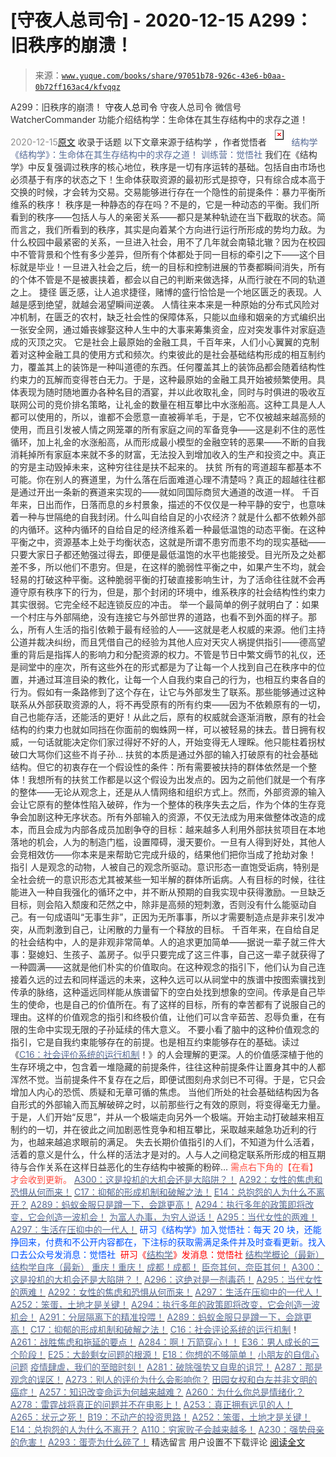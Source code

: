 # [守夜人总司令] - 2020-12-15 A299：旧秩序的崩溃！

> 来源：[`www.yuque.com/books/share/97051b78-926c-43e6-b0aa-0b72ff163ac4/kfvqqz`](https://www.yuque.com/books/share/97051b78-926c-43e6-b0aa-0b72ff163ac4/kfvqqz)

<ne-p id="520f42f3293818f927861ebbd5b15da4_p_0" data-lake-id="520f42f3293818f927861ebbd5b15da4_p_0"><ne-text id="ue127d759" style="color: rgb(51, 51, 51);">A299：旧秩序的崩溃！</ne-text></ne-p> <ne-p id="ff639e836557bae7bce7c08eb0e9d16e" data-lake-id="ff639e836557bae7bce7c08eb0e9d16e"><ne-text id="u791de9e5" ne-fontsize="14">守夜人总司令</ne-text></ne-p> <ne-p id="0c7b3bf0919fd72638027f8c86527e87" data-lake-id="0c7b3bf0919fd72638027f8c86527e87"><ne-text id="u0808307c" ne-fontsize="14" ne-bold="true" style="color: rgb(51, 51, 51);">守夜人总司令</ne-text></ne-p> <ne-p id="cbba7ea3571d4fb61095d36b48236857" data-lake-id="cbba7ea3571d4fb61095d36b48236857"><ne-text id="u4e955e32" ne-fontsize="14" style="color: rgb(51, 51, 51);">微信号</ne-text><ne-text id="u47b79ec5" ne-fontsize="14" style="color: rgb(51, 51, 51);">WatcherCommander</ne-text></ne-p> <ne-p id="03925a37e42dcb3b52d6d0b554f7c0c3" data-lake-id="03925a37e42dcb3b52d6d0b554f7c0c3"><ne-text id="u7816e071" ne-fontsize="14" style="color: rgb(51, 51, 51);">功能介绍</ne-text><ne-text id="uebe2d90a" ne-fontsize="14" style="color: rgb(51, 51, 51);">结构学：生命体在其生存结构中的求存之道！</ne-text></ne-p> <ne-p id="43fcf815c635091b772d48ea18f545d6" data-lake-id="43fcf815c635091b772d48ea18f545d6"><ne-text id="u07b1c8e9" style="color: rgb(140, 140, 140);">2020-12-15</ne-text>[<ne-text id="u905f6990" ne-fontsize="14">原文</ne-text>](https://mp.weixin.qq.com/s?__biz=MzAxNDk1NjI2Mw==&mid=2247486223&idx=1&sn=59cb1298a70705d91a20352f0174cb2f&chksm=9b8a2887acfda191b6d9b0434879775fbe7ca3cd33e3300da9b5886755104f8714e0c8a46bec&scene=27#wechat_redirect&cpage=70)</ne-p> <ne-p id="32d0fb5271404a84e5fc918a85f8002b" data-lake-id="32d0fb5271404a84e5fc918a85f8002b"><ne-text id="ua8762df6" style="color: rgb(51, 51, 51);">收录于话题</ne-text></ne-p> <ne-p id="149c3026a6aa834e9cfdb8a507db3390" data-lake-id="149c3026a6aa834e9cfdb8a507db3390"><ne-text id="u7f75140f" ne-fontsize="14" style="color: rgb(51, 51, 51);">以下文章来源于结构学 ，作者觉悟者</ne-text></ne-p> <ne-p id="854e2f0ae977065b15c3791f39b43e41" data-lake-id="854e2f0ae977065b15c3791f39b43e41"><ne-card data-card-name="image" data-card-type="inline" id="rvocF" ne-fontsize="14" data-event-boundary="card" style="color: rgb(87, 107, 149);">![](img/98c5ee5d61aa0ce64d80536dc148df25.png)  <ne-p id="69d464c7b8fc691b25961158586c3299" data-lake-id="69d464c7b8fc691b25961158586c3299"><ne-text id="u09626c05" style="color: rgb(87, 107, 149);">结构学</ne-text></ne-p> <ne-p id="dc97a0c192730295dd0f36e8086bd3f1" data-lake-id="dc97a0c192730295dd0f36e8086bd3f1"><ne-text id="u34fb27bb" style="color: rgb(87, 107, 149);">《结构学》：生命体在其生存结构中的求存之道！ 训练营：觉悟社</ne-text></ne-p> <ne-p id="f81686554575ff8aad65908bc3de2dd9" data-lake-id="f81686554575ff8aad65908bc3de2dd9"><ne-text id="u53b1b966" style="color: rgb(51, 51, 51);">我们在《结构学》中反复强调过秩序的核心地位，秩序是一切有序运转的基础。包括自由市场也必须基于有序的状态之下！生命体获取资源的最初形式是掠夺，只有综合成本高于交换的时候，才会转为交易。交易能够进行存在一个隐性的前提条件：暴力平衡所维系的秩序！</ne-text></ne-p> <ne-p id="014da449f0595ecdb97e75dc767ffe2e" data-lake-id="014da449f0595ecdb97e75dc767ffe2e"><ne-text id="u1488a223" style="color: rgb(51, 51, 51);">秩序是一种静态的存在吗？不是的，它是一种动态的平衡。我们所看到的秩序——包括人与人的亲密关系——都只是某种轨迹在当下截取的状态。简而言之，我们所看到的秩序，其实是向着某个方向进行运行所形成的势均力敌。为什么校园中最紧密的关系，一旦进入社会，用不了几年就会南辕北辙？因为在校园中不管背景和个性有多少差异，但所有个体都处于同一目标的牵引之下——这个目标就是毕业！一旦进入社会之后，统一的目标和控制进展的节奏都瞬间消失，所有的个体不管是不是被裹挟着，都会以自己的判断来做选择，从而行驶在不同的轨道之上。</ne-text></ne-p> <ne-p id="c61c1cccd36dc680bff3b546c7b05f6b" data-lake-id="c61c1cccd36dc680bff3b546c7b05f6b"><ne-text id="ud07dd930" ne-bold="true" style="color: rgb(51, 51, 51);">捷径</ne-text></ne-p> <ne-p id="405a4c63580b068b83f77bb56e6606fe" data-lake-id="405a4c63580b068b83f77bb56e6606fe"><ne-text id="ubd53df0e" style="color: rgb(51, 51, 51);">匮乏感，让人追求捷径，赌博的盛行恰恰是一个地区匮乏的表现。人越是感到绝望，就越会渴望瞬间逆袭。</ne-text></ne-p> <ne-p id="61c72437bb9b00cc9d890735a2c0fe65" data-lake-id="61c72437bb9b00cc9d890735a2c0fe65"><ne-text id="u9d4580a6" style="color: rgb(51, 51, 51);">人情往来本来是一种原始的分布式风险对冲机制，在匮乏的农村，缺乏社会性的保障体系，只能以血缘和姻亲的方式编织出一张安全网，通过婚丧嫁娶这种人生中的大事来筹集资金，应对突发事件对家庭造成的灭顶之灾。</ne-text></ne-p> <ne-p id="1de530f4418522412f7d807215e14f67" data-lake-id="1de530f4418522412f7d807215e14f67"><ne-text id="u44751cc4" style="color: rgb(51, 51, 51);">它是社会上最原始的金融工具，千百年来，人们小心翼翼的克制着对这种金融工具的使用方式和频次。约束彼此的是社会基础结构形成的相互制约力，覆盖其上的装饰是一种叫道德的东西。任何覆盖其上的装饰品都会随着结构性约束力的瓦解而变得苍白无力。于是，这种最原始的金融工具开始被频繁使用。具体表现为随时随地置办各种名目的酒宴，并以此收取礼金，同时与时俱进的吸收互联网公司的竞价排名策略，让礼金的数量在相互攀比中水涨船高。这种工具是人人都可以使用的，所以，谁都不会愿意一直被褥羊毛，于是，它不仅被越来越高频的使用，而且引发被人情之网笼罩的所有家庭之间的军备竞争——这是刹不住的恶性循环，加上礼金的水涨船高，从而形成最小模型的金融空转的恶果——不断的自我消耗掉所有家庭本来就不多的财富，无法投入到增加收入的生产和投资之中。真正的穷是主动毁掉未来，这种穷往往是扶不起来的。</ne-text></ne-p> <ne-p id="11cddf18d203f1e64702507c7993c7bc" data-lake-id="11cddf18d203f1e64702507c7993c7bc"><ne-text id="u19237193" ne-bold="true" style="color: rgb(51, 51, 51);">扶贫</ne-text></ne-p> <ne-p id="7caef687b9a61cc58f22054293353272" data-lake-id="7caef687b9a61cc58f22054293353272"><ne-text id="u1871c114" style="color: rgb(51, 51, 51);">所有的弯道超车都基本不可能。你在别人的赛道里，为什么落在后面难道心理不清楚吗？真正的超越往往都是通过开出一条新的赛道来实现的——就如同国际商贸大通道的改道一样。</ne-text></ne-p> <ne-p id="48f88250f25fc236ff49dd323cabaee3" data-lake-id="48f88250f25fc236ff49dd323cabaee3"><ne-text id="u6ea9be2f" style="color: rgb(51, 51, 51);">千百年来，日出而作，日落而息的乡村景象，描述的不仅仅是一种平静的安宁，也意味着一种与世隔绝的自我封闭。什么叫自给自足的小农经济？就是什么都不依赖外部的内循环。这种内循环的自给自足的经济维系着一种最低温饱的动态平衡。在这种平衡之中，资源基本上处于均衡状态，这就是所谓不患穷而患不均的现实基础——只要大家日子都还勉强过得去，即便是最低温饱的水平也能接受。目光所及之处都差不多，所以他们不患穷。但是，在这样的脆弱性平衡之中，如果产生不均，就会轻易的打破这种平衡。这种脆弱平衡的打破直接影响生计，为了活命往往就不会再遵守原有秩序下的行为，但是，那个封闭的环境中，维系秩序的社会结构性约束力其实很弱。它完全经不起连锁反应的冲击。</ne-text></ne-p> <ne-p id="79dcefebc89734d8d89c359e1d5e7e53" data-lake-id="79dcefebc89734d8d89c359e1d5e7e53"><ne-text id="u052a5b1d" style="color: rgb(51, 51, 51);">举一个最简单的例子就明白了：如果一个村庄与外部隔绝，没有连接它与外部世界的道路，也看不到外面的样子。那么，所有人生活的指引依赖于最有经验的人——这就是老人权威的来源。他们主持公道并裁决纠纷，而且凭借自己的经验为其他人应对天灾人祸提供指引——德高望重的背后是指挥人的影响力和分配资源的权力。不管是节日中繁文缛节的礼仪，还是祠堂中的座次，所有这些外在的形式都是为了让每一个人找到自己在秩序中的位置，并通过耳渲目染的教化，让每一个人自我约束自己的行为，也相互约束各自的行为。假如有一条路修到了这个存在，让它与外部发生了联系。那些能够通过这种联系从外部获取资源的人，将不再受原有的所有约束——因为不依赖原有的一切，自己也能存活，还能活的更好！从此之后，原有的权威就会逐渐消散，原有的社会结构的约束力也就如同挡在你面前的蜘蛛网一样，可以被轻易的抹去。昔日拥有权威，一句话就能决定你们家过得好不好的人，开始变得无人理睬。他只能柱着拐杖破口大骂你们这些不肖子孙…</ne-text></ne-p> <ne-p id="f87951564966fe3d1233c818456e1bff" data-lake-id="f87951564966fe3d1233c818456e1bff"><ne-text id="uc2e7fff8" style="color: rgb(51, 51, 51);">扶贫的本质是通过外部的输入打破原有的社会基础结构。但它的初衷存在一个假设性的条件：所有需要被扶持的群体依然是一个整体！我想所有的扶贫工作都是以这个假设为出发点的。因为之前他们就是一个有序的整体——无论从观念上，还是从人情网络和组织方式上。然而，外部资源的输入会让它原有的整体性陷入破碎，作为一个整体的秩序失去之后，作为个体的生存竞争会加剧这种无序状态。所有外部输入的资源，不仅无法成为用来做整体改造的成本，而且会成为内部各成员加剧争夺的目标：越来越多人利用外部扶贫项目在本地落地的机会，人为的制造门槛，设置障碍，漫天要价。一旦有人得到好处，其他人会竞相效仿——你本来是来帮助它完成升级的，结果他们把你当成了抢劫对象！</ne-text></ne-p> <ne-p id="cb859e7388263e937db9c9ab4cfc57a6" data-lake-id="cb859e7388263e937db9c9ab4cfc57a6"><ne-text id="uc0cd14ce" ne-bold="true" style="color: rgb(51, 51, 51);">指引</ne-text></ne-p> <ne-p id="8b5c0c9ecbfd904ed9d9d7a845daf373" data-lake-id="8b5c0c9ecbfd904ed9d9d7a845daf373"><ne-text id="u26078269" style="color: rgb(51, 51, 51);">人是观念的动物，人被自己的观念所驱动。意识形态一直饱受诟病，特别是全社会统一的意识形态尤其被某些一知半解的群体所诟病。人有目标的时候，往往能进入一种自我强化的循环之中，并不断从预期的自我实现中获得激励。一旦缺乏目标，则会陷入颓废和茫然之中，除非是高频的短刺激，否则没有什么能驱动自己。有一句成语叫“无事生非”，正因为无所事事，所以才需要制造点是非来引发冲突，从而刺激到自己，让闲散的力量有一个释放的目标。</ne-text></ne-p> <ne-p id="ed62ad6cf6aba2ba0f7db2436089c2b1" data-lake-id="ed62ad6cf6aba2ba0f7db2436089c2b1"><ne-text id="ue220c50b" style="color: rgb(51, 51, 51);">千百年来，在自给自足的社会结构中，人的是非观非常简单。人的追求更加简单——据说一辈子就三件大事：娶媳妇、生孩子、盖房子。似乎只要完成了这三件事，自己这一辈子就获得了一种圆满——这就是他们朴实的价值取向。在这种观念的指引下，他们认为自己连接着久远的过去和同样遥远的未来，这种久远可以从祠堂中的族谱中按图索骥找到传承的脉络，这种遥远同样能从族谱留下的空白处找到想象的空间。传承是自己毕生的使命，也是自己的价值所在。有了这样的目标，所有的幸苦都有了说服自己的理由。这样的价值观念的指引和终极价值，让他们可以含辛茹苦、忍辱负重，在有限的生命中实现无限的子孙延续的伟大意义。</ne-text></ne-p> <ne-p id="0879af0c0f36390f4b543ce307b789d0" data-lake-id="0879af0c0f36390f4b543ce307b789d0"><ne-text id="u21c522fc" style="color: rgb(51, 51, 51);">不要小看了脑中的这种价值观念的指引，它是自我约束能够存在的前提。也是相互约束能够存在的基础。读过《</ne-text>[<ne-text id="u7dda4e03" style="color: rgb(87, 107, 149);">C16：社会评价系统的运行机制</ne-text>](http://mp.weixin.qq.com/s?__biz=MzIzMDYwOTM0Mg==&mid=2247484806&idx=1&sn=a8cffa4c2bf1f4e41fa5d23104c99a09&chksm=e8b19d57dfc6144110a857925992915ac80af2c03fc1203319ef6877ae11ad0c4e7898132719&scene=21#wechat_redirect)<ne-text id="uc3952d65" style="color: rgb(51, 51, 51);">！》的人会理解的更深。人的价值感深植于他的生存环境之中，包含着一堆隐藏的前提条件，往往这种前提条件让置身其中的人都浑然不觉。当前提条件不复存在之后，即便试图刻舟求剑已不可得。于是，它只会增加人内心的恐慌、质疑和无章可循的焦虑。</ne-text></ne-p> <ne-p id="310feca4f93cc53dd57762694be4cea4" data-lake-id="310feca4f93cc53dd57762694be4cea4"><ne-text id="u5e58c3b9" style="color: rgb(51, 51, 51);">当他们所处的社会基础结构因为各自形式的外部输入而瓦解破碎之时，以前那些行之有效的原则，将变得毫无力量。于是，人们开始“反思”，并从一个极端走向另外一个极端。开始主动打破越来相互制约的一切，并在彼此之间加剧恶性竞争和相互攀比，采取越来越急功近利的行为，也越来越追求眼前的满足。</ne-text></ne-p> <ne-p id="e38f08af9e5f7d21bbe0de9d3b1659f3" data-lake-id="e38f08af9e5f7d21bbe0de9d3b1659f3"><ne-text id="u47a1b492" style="color: rgb(51, 51, 51);">失去长期价值指引的人们，不知道为什么活着，活着的意义是什么，什么样的活法才是对的。人与人之间稳定联系所形成的相互期待与合作关系在这样日益恶化的生存结构中被撕的粉碎…</ne-text></ne-p> <ne-p id="1b5082aa83d57abf4bfef1633bb643c2" data-lake-id="1b5082aa83d57abf4bfef1633bb643c2"><ne-text id="uffc8eb91" ne-fontsize="13" style="color: rgb(255, 76, 65);">需点右下角的【</ne-text><ne-text id="ub421cc22" ne-fontsize="13" ne-bold="true" style="color: rgb(255, 76, 65);">在看</ne-text><ne-text id="u0be2c8e7" ne-fontsize="13" style="color: rgb(255, 76, 65);">】才会收到更新。</ne-text></ne-p> <ne-p id="ae10fb949b6760a7d714f4fea28f2ad3" data-lake-id="ae10fb949b6760a7d714f4fea28f2ad3">[<ne-text id="u056656be" ne-fontsize="13" ne-bold="true" style="color: rgb(87, 107, 149);">A300：这是投机的大机会还是大陷阱？！</ne-text>](http://mp.weixin.qq.com/s?__biz=MzIzMDYwOTM0Mg==&mid=2247484882&idx=1&sn=b103029f41e3aede94e1a45d035cd9ac&chksm=e8b19d03dfc614153863f37ca3f9204b451e2c02ad5ca8680c120e2458e628e5329c76b2d42c&scene=21#wechat_redirect)</ne-p> <ne-p id="8a9a3f7a9f4f66430a77c397f4733335" data-lake-id="8a9a3f7a9f4f66430a77c397f4733335">[<ne-text id="u8ec8fc28" ne-fontsize="13" style="color: rgb(87, 107, 149);">A292：女性的焦虑和恐惧从何而来！</ne-text>](http://mp.weixin.qq.com/s?__biz=MzIzMDYwOTM0Mg==&mid=2247484834&idx=1&sn=133b970c2ecae4d25d1c8a3444efc5a1&chksm=e8b19d73dfc61465bf0d5389f9a9efea963f1cf1eb332e4ed8a09d9adc8ebd3416e257edc1d8&scene=21#wechat_redirect)</ne-p> <ne-p id="66eda1ea89ab1add6881d020adb7dbef" data-lake-id="66eda1ea89ab1add6881d020adb7dbef">[<ne-text id="ueb3df874" ne-fontsize="13" style="color: rgb(87, 107, 149);">C17：抑郁的形成机制和破解之法！</ne-text>](http://mp.weixin.qq.com/s?__biz=MzIzMDYwOTM0Mg==&mid=2247484812&idx=1&sn=d8b3a1dbaf5f2d08fe6d2e1664237ba4&chksm=e8b19d5ddfc6144b05efb4212b3542ab9f22b79a2ddab8e42ec911a07ea74190ce84f24e123f&scene=21#wechat_redirect)</ne-p> <ne-p id="69f1c32769883c16e07d354b7b26af65" data-lake-id="69f1c32769883c16e07d354b7b26af65">[<ne-text id="ub135e9d6" ne-fontsize="13" style="color: rgb(87, 107, 149);">E14：总抱怨的人为什么不离开？</ne-text>](http://mp.weixin.qq.com/s?__biz=MzIzMDYwOTM0Mg==&mid=2247484341&idx=1&sn=c266eb0136273f0b1219e0fd659daafc&chksm=e8b19b64dfc61272f157e1e17a76b2e83c6fd62a1beb78d60ea73a65463109b428cd9dd6ce7a&scene=21#wechat_redirect)</ne-p> <ne-p id="0bb3ffbca8953107d4e84e08d8f068ba" data-lake-id="0bb3ffbca8953107d4e84e08d8f068ba">[<ne-text id="udb60c341" ne-fontsize="13" style="color: rgb(87, 107, 149);">A289：蚂蚁金服只是蹲一下，会跳更高！</ne-text>](http://mp.weixin.qq.com/s?__biz=MzIzMDYwOTM0Mg==&mid=2247484822&idx=1&sn=ea2d818adee1bf400b0af9ed69bcd297&chksm=e8b19d47dfc61451b7291d6369b3391b9b8b06e08f9f5eed482a15c58075880a0029c50aed9a&scene=21#wechat_redirect)</ne-p> <ne-p id="a99945d9aa57e3ea48c2518377d3b1ff" data-lake-id="a99945d9aa57e3ea48c2518377d3b1ff">[<ne-text id="ua86d6118" ne-fontsize="13" style="color: rgb(87, 107, 149);">A294：执行多年的政策即将改变，它会创造一波机会！</ne-text>](http://mp.weixin.qq.com/s?__biz=MzIzMDYwOTM0Mg==&mid=2247484849&idx=1&sn=5485cd1d6c511e883e25b0c7dd9e2e3e&chksm=e8b19d60dfc614764ffc8405dccf5b8120b31988f3c1cee74e384c06f0e39c3c81bef8263c3d&scene=21#wechat_redirect)</ne-p> <ne-p id="64b772e92f35b69dc1a0454bc9919077" data-lake-id="64b772e92f35b69dc1a0454bc9919077">[<ne-text id="u4e4ec26d" ne-fontsize="13" style="color: rgb(87, 107, 149);">为富人办事，为穷人说话！</ne-text>](http://mp.weixin.qq.com/s?__biz=MzIzMDYwOTM0Mg==&mid=2247484462&idx=1&sn=195ebab17907fba73c69ae7a11bc40ad&chksm=e8b19cffdfc615e9b2f88327d492813afa3656859f4d67a6d831ac1cf684a54b760a8b8edcd6&scene=21#wechat_redirect)</ne-p> <ne-p id="ca41ad063fc344daf04d0a93eb37ac3b" data-lake-id="ca41ad063fc344daf04d0a93eb37ac3b">[<ne-text id="u0f0e20f9" ne-fontsize="13" style="color: rgb(87, 107, 149);">A295：当代女性的两难！</ne-text>](http://mp.weixin.qq.com/s?__biz=MzIzMDYwOTM0Mg==&mid=2247484854&idx=1&sn=6851afe306f7b89d23728018ea32b7f2&chksm=e8b19d67dfc61471955b15021ac11c5fff9f1607977e9df1bd2bbfabc2deb3dea5c98e369c55&scene=21#wechat_redirect)</ne-p> <ne-p id="9c3500e72fc903d3fbf79461fb09e71c" data-lake-id="9c3500e72fc903d3fbf79461fb09e71c">[<ne-text id="ud7c00c7b" ne-fontsize="13" style="color: rgb(87, 107, 149);">A297：生活在压抑中的一代人！</ne-text>](http://mp.weixin.qq.com/s?__biz=MzIzMDYwOTM0Mg==&mid=2247484874&idx=1&sn=6782638e1b5835654e4c6ffea1b589c1&chksm=e8b19d1bdfc6140d256cdc1a89b2b5a62b203b6163b74627f5334a296438a43ffaa765dd7533&scene=21#wechat_redirect)</ne-p> <ne-p id="c97a63d437a6a719995e48a9c95814af" data-lake-id="c97a63d437a6a719995e48a9c95814af"><ne-text id="u4b504a47" ne-bold="true" style="color: rgb(0, 82, 255);">研习《结构学》加入觉悟社：每天 20 块，还能挣回来，付费和不公开内容都在，下注标的获取需满足条件并及时查看更新。</ne-text><ne-text id="ue85eb90e" style="color: rgb(0, 82, 255);">找入口去公众号发消息：觉悟社 </ne-text></ne-p> <ne-p id="3b74e688e4a2901791cd91626d5c076b" data-lake-id="3b74e688e4a2901791cd91626d5c076b"><ne-text id="u429d44c0" ne-fontsize="13" style="color: rgb(255, 0, 0);">研习《</ne-text>[<ne-text id="u55f7e9d2" style="color: rgb(87, 107, 149);">结构学</ne-text>](https://mp.weixin.qq.com/mp/appmsgalbum?action=getalbum&album_id=1318317199878225920&__biz=MzAxNDk1NjI2Mw==#wechat_redirect)<ne-text id="u75fd690f" ne-fontsize="13" style="color: rgb(255, 0, 0);">》发消息</ne-text><ne-text id="uf85686f7" ne-fontsize="13" ne-bold="true" style="color: rgb(255, 0, 0);">：觉悟社</ne-text></ne-p>  <ne-p id="4ae7ba2eac69b8762ca9d05462bc9435" data-lake-id="4ae7ba2eac69b8762ca9d05462bc9435"><ne-card data-card-name="image" data-card-type="inline" id="DC7Vy" ne-fontsize="13" data-event-boundary="card" style="color: rgb(53, 53, 53);"><ne-p id="fbf60a3f39e16c8e22c3f5f1cb8c9385" data-lake-id="fbf60a3f39e16c8e22c3f5f1cb8c9385">[<ne-text id="u3a599bee" ne-fontsize="13" style="color: rgb(87, 107, 149);">结构学概论（最新）</ne-text>](http://mp.weixin.qq.com/s?__biz=MzAxNDk1NjI2Mw==&mid=2247485167&idx=1&sn=d5e962eff4a8e9770c83bc87d19d07f3&chksm=9b8a2567acfdac7154f7a62996dca874e5d186b44f3d120dcb633760318788c42d304e325313&scene=21#wechat_redirect)</ne-p> <ne-p id="f0eac1a73a3d2fa473489f639b7e6224" data-lake-id="f0eac1a73a3d2fa473489f639b7e6224">[<ne-text id="u7e15fdcc" ne-fontsize="13" style="color: rgb(87, 107, 149);">结构学自序（最新）</ne-text>](http://mp.weixin.qq.com/s?__biz=MzAxNDk1NjI2Mw==&mid=2247485327&idx=1&sn=5a8c9a6499c84e1c3129ca7cb41e0ac7&chksm=9b8a2407acfdad112471c12c6b86e4e914116dbb6d6588fa726a72e0aafa01d9c1b9fd24a738&scene=21#wechat_redirect)</ne-p> <ne-p id="d403815b9f27d8793c5955b2d7d1039c" data-lake-id="d403815b9f27d8793c5955b2d7d1039c">[<ne-text id="u71c18c77" ne-fontsize="13" style="color: rgb(87, 107, 149);">重庆！重庆！</ne-text>](http://mp.weixin.qq.com/s?__biz=MzAxNDk1NjI2Mw==&mid=2247485354&idx=1&sn=331128611c478feede60317e963239a5&chksm=9b8a2422acfdad3448a9bcc0f9745f4367028e8a9b0a307f7c01c2690c398560a4be5e43492c&scene=21#wechat_redirect)</ne-p> <ne-p id="561bf97d3b64e2f9ad228c2a674990ac" data-lake-id="561bf97d3b64e2f9ad228c2a674990ac">[<ne-text id="u25644e9e" ne-fontsize="13" style="color: rgb(87, 107, 149);">成都！成都！</ne-text>](http://mp.weixin.qq.com/s?__biz=MzIzMDYwOTM0Mg==&mid=2247484576&idx=1&sn=432e1df31f0735f0c93636776e97a859&chksm=e8b19c71dfc615671c9204af66bb0ffdb622fb2545b0387734a662feaa8e8be57d3063f59c5a&scene=21#wechat_redirect)</ne-p> <ne-p id="d339f2fb9a1fa1c1133e5af25ce02b2e" data-lake-id="d339f2fb9a1fa1c1133e5af25ce02b2e">[<ne-text id="u50545330" ne-fontsize="13" style="color: rgb(87, 107, 149);">臣奈其何，奈臣其何！</ne-text>](http://mp.weixin.qq.com/s?__biz=MzIzMDYwOTM0Mg==&mid=2247483860&idx=1&sn=b5b01ae82ff764ce2806251e3f2a809f&chksm=e8b19905dfc61013607735eb7782299c9a4d7a39a8b15a7b46182ef20eda3ffe9f6ed6337e1f&scene=21#wechat_redirect)</ne-p> <ne-p id="ccdb30d3bc196c9bcd8885e7cae14700" data-lake-id="ccdb30d3bc196c9bcd8885e7cae14700">[<ne-text id="ub9de7162" ne-fontsize="13" style="color: rgb(87, 107, 149);">A300：这是投机的大机会还是大陷阱？！</ne-text>](http://mp.weixin.qq.com/s?__biz=MzIzMDYwOTM0Mg==&mid=2247484882&idx=1&sn=b103029f41e3aede94e1a45d035cd9ac&chksm=e8b19d03dfc614153863f37ca3f9204b451e2c02ad5ca8680c120e2458e628e5329c76b2d42c&scene=21#wechat_redirect)</ne-p> <ne-p id="8e1437ffc7a71f7ae3c9cea7de4421d7" data-lake-id="8e1437ffc7a71f7ae3c9cea7de4421d7">[<ne-text id="u4b68424f" ne-fontsize="13" style="color: rgb(87, 107, 149);">A296：这绝对是一剂毒药！</ne-text>](http://mp.weixin.qq.com/s?__biz=MzIzMDYwOTM0Mg==&mid=2247484868&idx=1&sn=87a5e50054d5c59d8a389f302cf165df&chksm=e8b19d15dfc61403dcfdc196e7fd5e361b5873452485cf97c9d0c3cc58fecaa2a977b9a52d1d&scene=21#wechat_redirect)</ne-p> <ne-p id="3ed94d6c2d4f45846cd52340bfb5faca" data-lake-id="3ed94d6c2d4f45846cd52340bfb5faca">[<ne-text id="u85f00617" ne-fontsize="13" style="color: rgb(87, 107, 149);">A295：当代女性的两难！</ne-text>](http://mp.weixin.qq.com/s?__biz=MzIzMDYwOTM0Mg==&mid=2247484854&idx=1&sn=6851afe306f7b89d23728018ea32b7f2&chksm=e8b19d67dfc61471955b15021ac11c5fff9f1607977e9df1bd2bbfabc2deb3dea5c98e369c55&scene=21#wechat_redirect)</ne-p> <ne-p id="7f8193393f35215ede2c8dc1c69d6ebc" data-lake-id="7f8193393f35215ede2c8dc1c69d6ebc">[<ne-text id="ufda34448" ne-fontsize="13" style="color: rgb(87, 107, 149);">A292：女性的焦虑和恐惧从何而来！</ne-text>](http://mp.weixin.qq.com/s?__biz=MzIzMDYwOTM0Mg==&mid=2247484834&idx=1&sn=133b970c2ecae4d25d1c8a3444efc5a1&chksm=e8b19d73dfc61465bf0d5389f9a9efea963f1cf1eb332e4ed8a09d9adc8ebd3416e257edc1d8&scene=21#wechat_redirect)</ne-p> <ne-p id="283f6a357419e0058a48fdc663a0a540" data-lake-id="283f6a357419e0058a48fdc663a0a540">[<ne-text id="uddee77de" ne-fontsize="13" style="color: rgb(87, 107, 149);">A297：生活在压抑中的一代人！</ne-text>](http://mp.weixin.qq.com/s?__biz=MzIzMDYwOTM0Mg==&mid=2247484874&idx=1&sn=6782638e1b5835654e4c6ffea1b589c1&chksm=e8b19d1bdfc6140d256cdc1a89b2b5a62b203b6163b74627f5334a296438a43ffaa765dd7533&scene=21#wechat_redirect)</ne-p> <ne-p id="32a541a89a0b28eefe8060ddc9a26586" data-lake-id="32a541a89a0b28eefe8060ddc9a26586">[<ne-text id="u26afdf61" ne-fontsize="13" style="color: rgb(87, 107, 149);">A252：笨蛋，土地才是关键！</ne-text>](http://mp.weixin.qq.com/s?__biz=MzIzMDYwOTM0Mg==&mid=2247484626&idx=1&sn=4e43f2ef656aef28fba94ae72d295fb9&chksm=e8b19c03dfc615154ee4587f8facc3446de42f7189175385d3ee3d35c04264487aca3a9f6585&scene=21#wechat_redirect)</ne-p> <ne-p id="5c9ddaa785512a8be3e134c932c2887e" data-lake-id="5c9ddaa785512a8be3e134c932c2887e">[<ne-text id="u930d6149" ne-fontsize="13" style="color: rgb(87, 107, 149);">A294：执行多年的政策即将改变，它会创造一波机会！</ne-text>](http://mp.weixin.qq.com/s?__biz=MzIzMDYwOTM0Mg==&mid=2247484849&idx=1&sn=5485cd1d6c511e883e25b0c7dd9e2e3e&chksm=e8b19d60dfc614764ffc8405dccf5b8120b31988f3c1cee74e384c06f0e39c3c81bef8263c3d&scene=21#wechat_redirect)</ne-p> <ne-p id="d9b1dc79c7e31850d409ae708e40ab3c" data-lake-id="d9b1dc79c7e31850d409ae708e40ab3c">[<ne-text id="u623ec674" ne-fontsize="13" style="color: rgb(87, 107, 149);">A291：分层隔离下的精准投喂！</ne-text>](http://mp.weixin.qq.com/s?__biz=MzIzMDYwOTM0Mg==&mid=2247484828&idx=1&sn=e04894d9a01e37c8edb5562d2b0eaa19&chksm=e8b19d4ddfc6145b5803859c628b8b7c24083c66fff9e3a943e82d3e3b7b40a8bad9bed858f8&scene=21#wechat_redirect)</ne-p> <ne-p id="130cb3b25ca40669468ad062118133ec" data-lake-id="130cb3b25ca40669468ad062118133ec">[<ne-text id="u1ea3dcb9" ne-fontsize="13" style="color: rgb(87, 107, 149);">A289：蚂蚁金服只是蹲一下，会跳更高！</ne-text>](http://mp.weixin.qq.com/s?__biz=MzIzMDYwOTM0Mg==&mid=2247484822&idx=1&sn=ea2d818adee1bf400b0af9ed69bcd297&chksm=e8b19d47dfc61451b7291d6369b3391b9b8b06e08f9f5eed482a15c58075880a0029c50aed9a&scene=21#wechat_redirect)</ne-p> <ne-p id="2eb1e2127ba747d780b01a1e17509c17" data-lake-id="2eb1e2127ba747d780b01a1e17509c17">[<ne-text id="u70c6f267" ne-fontsize="13" style="color: rgb(87, 107, 149);">C17：抑郁的形成机制和破解之法！</ne-text>](http://mp.weixin.qq.com/s?__biz=MzIzMDYwOTM0Mg==&mid=2247484812&idx=1&sn=d8b3a1dbaf5f2d08fe6d2e1664237ba4&chksm=e8b19d5ddfc6144b05efb4212b3542ab9f22b79a2ddab8e42ec911a07ea74190ce84f24e123f&scene=21#wechat_redirect)</ne-p> <ne-p id="bc48362890a03439dcbe7618d07cae47" data-lake-id="bc48362890a03439dcbe7618d07cae47">[<ne-text id="uac4ae2c3" ne-fontsize="13" style="color: rgb(87, 107, 149);">C16：社会评论系统的运行机制</ne-text>](http://mp.weixin.qq.com/s?__biz=MzIzMDYwOTM0Mg==&mid=2247484806&idx=1&sn=a8cffa4c2bf1f4e41fa5d23104c99a09&chksm=e8b19d57dfc6144110a857925992915ac80af2c03fc1203319ef6877ae11ad0c4e7898132719&scene=21#wechat_redirect)<ne-text id="u65cc75a5" ne-fontsize="13" style="color: rgb(53, 53, 53);">！</ne-text></ne-p> <ne-p id="b6dfdec32d1834ac3326870bd4d768a7" data-lake-id="b6dfdec32d1834ac3326870bd4d768a7">[<ne-text id="u9d1cdd0f" ne-fontsize="13" style="color: rgb(87, 107, 149);">A261：战胜焦虑和拖延的要点！</ne-text>](http://mp.weixin.qq.com/s?__biz=MzIzMDYwOTM0Mg==&mid=2247484776&idx=1&sn=625b7f522bf54b53158b7de35f754e0b&chksm=e8b19db9dfc614afebf419ad8a77e144dfc66cf90696f47e3b4398440a3229b07b95cca43e1e&scene=21#wechat_redirect)</ne-p> <ne-p id="25fb73ccb4411ab91a1c42e908793168" data-lake-id="25fb73ccb4411ab91a1c42e908793168">[<ne-text id="ued25f646" ne-fontsize="13" style="color: rgb(87, 107, 149);">A284：啊！万箭穿心！！</ne-text>](http://mp.weixin.qq.com/s?__biz=MzAxNDk1NjI2Mw==&mid=2247486135&idx=1&sn=e950149b9b9147e9199cfc6093605950&chksm=9b8a293facfda029419b911d4b4fa91c73bbaf695b206df2cf15124d843f4bf4b80673baa394&scene=21#wechat_redirect)</ne-p> <ne-p id="f683963eb768fbc0c2c16e55a76449a5" data-lake-id="f683963eb768fbc0c2c16e55a76449a5">[<ne-text id="ua650cbb5" ne-fontsize="13" style="color: rgb(87, 107, 149);">E36：男人成长的三个阶段！</ne-text>](http://mp.weixin.qq.com/s?__biz=MzIzMDYwOTM0Mg==&mid=2247484322&idx=1&sn=c300d9466951d36645128c5167ca5934&chksm=e8b19b73dfc61265dde1bb437a9945db0c1d9c7fe1cbffe1feec995c9dde8a6eb99272dc86a9&scene=21#wechat_redirect)</ne-p> <ne-p id="9fff07b3fc02d630b599da14a2b25550" data-lake-id="9fff07b3fc02d630b599da14a2b25550">[<ne-text id="u4e916327" ne-fontsize="13" style="color: rgb(87, 107, 149);">E25：大龄剩女问题的根源！</ne-text>](http://mp.weixin.qq.com/s?__biz=MzIzMDYwOTM0Mg==&mid=2247484587&idx=1&sn=3335cb9dd973ae9f9c9279a0388bbe33&chksm=e8b19c7adfc6156c752a5edad793fc1d8db424d6b609ce62f26f78537b3b41e83ea47aca2929&scene=21#wechat_redirect)</ne-p> <ne-p id="1f5ff53da94c64dbc23154f1549d6692" data-lake-id="1f5ff53da94c64dbc23154f1549d6692">[<ne-text id="ua61202e4" ne-fontsize="13" style="color: rgb(87, 107, 149);">E18：你想的不够简单！</ne-text>](http://mp.weixin.qq.com/s?__biz=MzIzMDYwOTM0Mg==&mid=2247484775&idx=1&sn=2a8e810e281cd7fe5a4db49002b193d2&chksm=e8b19db6dfc614a0e3360f0d54949c40138c27b184c114a44feaa394bd4400073dbbedf6a049&scene=21#wechat_redirect)</ne-p> <ne-p id="3c1c60b4ebc84dca6e384024740ab2fb" data-lake-id="3c1c60b4ebc84dca6e384024740ab2fb">[<ne-text id="u3a1ed210" ne-fontsize="13" style="color: rgb(87, 107, 149);">小朋友的自信心问题</ne-text>](http://mp.weixin.qq.com/s?__biz=MzIzMDYwOTM0Mg==&mid=2247484760&idx=1&sn=0760857178061e8c1e562b3818c89626&chksm=e8b19d89dfc6149f80760c0ee1f26375a0cf020f4efb7c489b15add1bf7dc4445ad07bb94aeb&scene=21#wechat_redirect)</ne-p> <ne-p id="18aa7fb17f8c1a2f2f588bf141160d19" data-lake-id="18aa7fb17f8c1a2f2f588bf141160d19">[<ne-text id="uc8be7ae3" ne-fontsize="13" style="color: rgb(87, 107, 149);">疫情肆虐，我们的至暗时刻！</ne-text>](http://mp.weixin.qq.com/s?__biz=MzIzMDYwOTM0Mg==&mid=2247484800&idx=1&sn=bab35485216aee73bd2c5ec41d4adcd2&chksm=e8b19d51dfc614478c94668e982aac82a4b793a7d5be304ff08f55b030b604ee90ecfff17041&scene=21#wechat_redirect)</ne-p> <ne-p id="0e645284db2b3a5b9e168405656cadb1" data-lake-id="0e645284db2b3a5b9e168405656cadb1">[<ne-text id="ub4762140" ne-fontsize="13" style="color: rgb(87, 107, 149);">A281：破除强势又自卑的诅咒！</ne-text>](http://mp.weixin.qq.com/s?__biz=MzIzMDYwOTM0Mg==&mid=2247484790&idx=1&sn=2965a7c1ae0245ed1761492f00e98e19&chksm=e8b19da7dfc614b1c0ccc9220fcab2d44ce6b699df2cd3e2211835a7deaad778b4e291e56e96&scene=21#wechat_redirect)</ne-p> <ne-p id="f6a611304f7b8d5b6a2281c0ec0d14a0" data-lake-id="f6a611304f7b8d5b6a2281c0ec0d14a0">[<ne-text id="ua72effba" ne-fontsize="13" style="color: rgb(87, 107, 149);">A287：那是观念的误区！</ne-text>](http://mp.weixin.qq.com/s?__biz=MzAxNDk1NjI2Mw==&mid=2247486146&idx=1&sn=43c3cc0387fbab991133860c59aabdb0&chksm=9b8a294aacfda05c52561e366129fd6344dc4c97609a47d4210f9498f8535fec2425c2410b31&scene=21#wechat_redirect)</ne-p> <ne-p id="8404f4ea8a01c5b2d9cc393d06180c73" data-lake-id="8404f4ea8a01c5b2d9cc393d06180c73">[<ne-text id="u467e4a76" ne-fontsize="13" style="color: rgb(87, 107, 149);">A273：别人的评价为什么会影响你？</ne-text>](http://mp.weixin.qq.com/s?__biz=MzIzMDYwOTM0Mg==&mid=2247484754&idx=1&sn=87cf58d44e4f35d017940c4224081c9b&chksm=e8b19d83dfc61495ba14319bbdc24f24d92ff79e09c4fb0f80da847ab5f95110b7b5b6f782cd&scene=21#wechat_redirect)</ne-p> <ne-p id="1ef26256d62f60be14a3aef9d64f29b2" data-lake-id="1ef26256d62f60be14a3aef9d64f29b2">[<ne-text id="ubef964a3" ne-fontsize="13" style="color: rgb(87, 107, 149);">田园女权和白左并非文明的癌症！</ne-text>](http://mp.weixin.qq.com/s?__biz=MzIzMDYwOTM0Mg==&mid=2247484784&idx=1&sn=e4938e5a62c772db2d5237806ef8cbb0&chksm=e8b19da1dfc614b749e123f935b8ac07abe960336c6bd01d4a2dbe920f091bec23d6460337c9&scene=21#wechat_redirect)</ne-p> <ne-p id="08fcea26f68de65d2e64967f4b571d86" data-lake-id="08fcea26f68de65d2e64967f4b571d86">[<ne-text id="ueb25a2c0" ne-fontsize="13" style="color: rgb(87, 107, 149);">A257：知识改变命运为何越来越难？</ne-text>](http://mp.weixin.qq.com/s?__biz=MzIzMDYwOTM0Mg==&mid=2247484679&idx=1&sn=79e14744bd5a31e6bcf27f476840e508&chksm=e8b19dd6dfc614c075a2df9d84c04aedc112c1bf3487ef4cad21d8b84feddbd78b2d5d566728&scene=21#wechat_redirect)</ne-p> <ne-p id="ba1b2cd3a5df72d806d948f385bf79ed" data-lake-id="ba1b2cd3a5df72d806d948f385bf79ed">[<ne-text id="u52a93198" ne-fontsize="13" style="color: rgb(87, 107, 149);">A260：为什么你总是情绪化？</ne-text>](http://mp.weixin.qq.com/s?__biz=MzAxNDk1NjI2Mw==&mid=2247485923&idx=1&sn=6e1e4a5b0b44a3ac652fe5b32b56ac07&chksm=9b8a2a6bacfda37d56d0717875b11867d9f7426fb815a36f43aebb438d135b81c8d69c3ab006&scene=21#wechat_redirect)</ne-p> <ne-p id="470709397a77de505db1df1f26e94722" data-lake-id="470709397a77de505db1df1f26e94722">[<ne-text id="u3839661e" ne-fontsize="13" style="color: rgb(87, 107, 149);">A278：雷霆战将真正的问题并不在电影上！</ne-text>](http://mp.weixin.qq.com/s?__biz=MzAxNDk1NjI2Mw==&mid=2247486075&idx=1&sn=72c7c8e5dd965057550c9e0734dc7be5&chksm=9b8a29f3acfda0e50d2ff1238ced7b8b2503afd2bba16aa57d91ccda3e795312bd4f6003ed77&scene=21#wechat_redirect)</ne-p> <ne-p id="3f79bf9cbba3848f41bd0571de6ff779" data-lake-id="3f79bf9cbba3848f41bd0571de6ff779">[<ne-text id="ua6e253a5" ne-fontsize="13" style="color: rgb(87, 107, 149);">A253：真正拥有远见的人！</ne-text>](http://mp.weixin.qq.com/s?__biz=MzIzMDYwOTM0Mg==&mid=2247484654&idx=1&sn=5826086165322478b2f0fbdbfe4f321e&chksm=e8b19c3fdfc61529bf931903efc689bc8b756a292fddf971cdda369691ad320d85e6e2d53b5b&scene=21#wechat_redirect)</ne-p> <ne-p id="cdcb5e0a15f09f937f7f3fb4fd6d131e" data-lake-id="cdcb5e0a15f09f937f7f3fb4fd6d131e">[<ne-text id="uf54d04b2" ne-fontsize="13" style="color: rgb(87, 107, 149);">A265：状元之死！</ne-text>](http://mp.weixin.qq.com/s?__biz=MzAxNDk1NjI2Mw==&mid=2247485989&idx=1&sn=e68f095a30726390b5c2d9eceeca7ab3&chksm=9b8a29adacfda0bbcb9a223e21127e23a2ce9aa8b1d060735a724e7e2cbe96e3bafd5b425a9a&scene=21#wechat_redirect)</ne-p> <ne-p id="3ce7b9ba3e23a5cf56626355601cd807" data-lake-id="3ce7b9ba3e23a5cf56626355601cd807">[<ne-text id="u493fd1da" ne-fontsize="13" style="color: rgb(87, 107, 149);">B19：不动产的投资思路！</ne-text>](http://mp.weixin.qq.com/s?__biz=MzIzMDYwOTM0Mg==&mid=2247484069&idx=1&sn=a13a6e590a21b27fd1356718b3a2dcd3&chksm=e8b19a74dfc613622b23c7233732cbb1d499c75f9b7ac3047cdeaee3a34eeae7d3b4871429f1&scene=21#wechat_redirect)</ne-p> <ne-p id="24907bc29294d3d975f12840ba61d8e8" data-lake-id="24907bc29294d3d975f12840ba61d8e8">[<ne-text id="u7e3531b3" ne-fontsize="13" style="color: rgb(87, 107, 149);">A252：笨蛋，土地才是关键！</ne-text>](http://mp.weixin.qq.com/s?__biz=MzIzMDYwOTM0Mg==&mid=2247484626&idx=1&sn=4e43f2ef656aef28fba94ae72d295fb9&chksm=e8b19c03dfc615154ee4587f8facc3446de42f7189175385d3ee3d35c04264487aca3a9f6585&scene=21#wechat_redirect)</ne-p> <ne-p id="020064d3a683e83f64cd56e40e0183c8" data-lake-id="020064d3a683e83f64cd56e40e0183c8">[<ne-text id="u07ae8f0a" ne-fontsize="13" style="color: rgb(87, 107, 149);">E14：总抱怨的人为什么不离开？</ne-text>](http://mp.weixin.qq.com/s?__biz=MzIzMDYwOTM0Mg==&mid=2247484341&idx=1&sn=c266eb0136273f0b1219e0fd659daafc&chksm=e8b19b64dfc61272f157e1e17a76b2e83c6fd62a1beb78d60ea73a65463109b428cd9dd6ce7a&scene=21#wechat_redirect)</ne-p> <ne-p id="72f3d6353c58140917e6d0f4cf47ba75" data-lake-id="72f3d6353c58140917e6d0f4cf47ba75">[<ne-text id="u059ef5b8" ne-fontsize="13" style="color: rgb(87, 107, 149);">A110：穷家败子会越来越多！</ne-text>](http://mp.weixin.qq.com/s?__biz=MzAxNDk1NjI2Mw==&mid=2247484897&idx=1&sn=84e1c8a85eb385c04f400095d47d55eb&chksm=9b8a2669acfdaf7f7a431a12c057023ae123aaa855b0f9d48a98c21eae27788632beb60765c9&scene=21#wechat_redirect)</ne-p> <ne-p id="48845943a60bb4531f24065712229f4c" data-lake-id="48845943a60bb4531f24065712229f4c">[<ne-text id="ua0160299" ne-fontsize="13" style="color: rgb(87, 107, 149);">A230：强势母亲的危害！</ne-text>](http://mp.weixin.qq.com/s?__biz=MzAxNDk1NjI2Mw==&mid=2247485580&idx=1&sn=2cc3edbadc35fe694b34e553e609e93f&chksm=9b8a2b04acfda21277dcce494459ecb73b606a954a7e020e03498408591b33bead008575f0f7&scene=21#wechat_redirect)</ne-p> <ne-p id="33d39058af7899b610285dc970c66961" data-lake-id="33d39058af7899b610285dc970c66961">[<ne-text id="u8a14bc55" ne-fontsize="13" style="color: rgb(87, 107, 149);">A293：蛋壳为什么碎了！</ne-text>](http://mp.weixin.qq.com/s?__biz=MzIzMDYwOTM0Mg==&mid=2247484838&idx=1&sn=66f3edb75bec77fa8f53c75d448c7911&chksm=e8b19d77dfc6146180af0ad06cbaf27f9596ef3a0f19dfab336fd689031ead8cd67eb3e774b0&scene=21#wechat_redirect)</ne-p> <ne-h3 id="EJUSo" data-lake-id="EJUSo"><ne-heading-ext><ne-heading-anchor></ne-heading-anchor><ne-heading-fold></ne-heading-fold></ne-heading-ext><ne-heading-content><ne-text id="u9e628832" ne-fontsize="16" style="color: rgb(51, 51, 51);">精选留言</ne-text></ne-heading-content></ne-h3> <ne-p id="7b924b53fa53305e6b677dad26df88d9" data-lake-id="7b924b53fa53305e6b677dad26df88d9"><ne-text id="u9cd806f8" style="color: rgb(51, 51, 51);">用户设置不下载评论</ne-text></ne-p> <ne-p id="b1b9032b9efd586cc6ab4f16dd6d234f" data-lake-id="b1b9032b9efd586cc6ab4f16dd6d234f">[<ne-text id="u106d22b8">阅读全文</ne-text>](https://t.zsxq.com/ZzVvzJe)</ne-p></ne-card></ne-p></ne-card></ne-p>